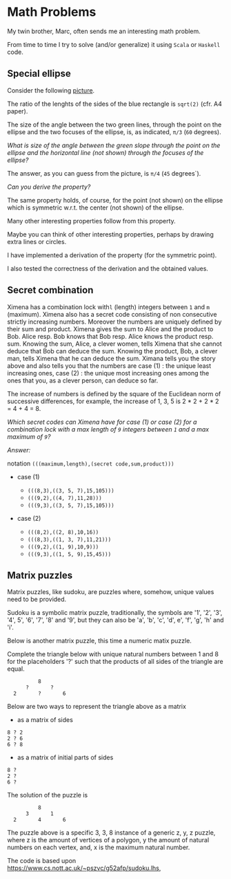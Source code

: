 # Math Problems

My twin brother, Marc, often sends me an interesting math problem.

From time to time I try to solve (and/or generalize) it using `Scala` or `Haskell` code.

## Special ellipse

Consider the following
[picture](https://github.com/LucDuponcheelAtGitHub/mathProblems/blob/master/png/ellipse.png).

The ratio of the lenghts of the sides of the blue rectangle is `sqrt(2)` (cfr. A4 paper).

The size of the angle between the two green lines, through the point on the ellipse
and the two focuses of the ellipse, is, as indicated, `π/3` (`60` degrees).

*What is size of the angle between the green slope through the point on the*
*ellipse and the horizontal line (not shown) through the focuses of the ellipse?*

The answer, as you can guess from the picture, is `π/4` (`45` degrees`).

*Can you derive the property?*

The same property holds, of course, for the point (not shown) on the ellipse
which is symmetric w.r.t. the center (not shown) of the ellipse.

Many other interesting properties follow from this property.

Maybe you can think of other interesting properties,
perhaps by drawing extra lines or circles.

I have implemented a derivation of the property (for the symmetric point).

I also tested the correctness of the derivation and the obtained values.

## Secret combination

Ximena has a combination lock with`l` (length) integers between `1` and `m` (maximum).
Ximena also has a secret code consisting of non consecutive strictly increasing numbers.
Moreover the numbers are uniquely defined by their sum and product.
Ximena gives the sum to Alice and the product to Bob.
Alice resp. Bob knows that Bob resp. Alice knows the product resp. sum.
Knowing the sum, Alice, a clever women, tells Ximena that she cannot deduce that Bob can deduce the sum.
Knowing the product, Bob, a clever man, tells Ximena that he can deduce the sum.
Ximana tells you the story above and also tells you that the numbers are
case (1) : the unique least increasing ones,
case (2) : the unique most increasing ones
among the ones that you, as a clever person, can deduce so far.

The increase of numbers is defined by the square of the Euclidean norm of successive
differences, for example, the increase of 1, 3, 5 is 2 * 2 + 2 * 2 = 4 + 4 = 8.

*Which secret codes can Ximena have for case (1) or case (2) for a combination lock*
*with a max length of `9` integers between `1` and a max maximum of `9`?*

*Answer:* 

notation `(((maximum,length),(secret code,sum,product)))`

- case (1)
  - `(((8,3),((3, 5, 7),15,105)))`
  - `(((9,2),((4, 7),11,28)))`
  - `(((9,3),((3, 5, 7),15,105)))`

- case (2)
  - `(((8,2),((2, 8),10,16))`
  - `(((8,3),((1, 3, 7),11,21)))`
  - `(((9,2),((1, 9),10,9)))`
  - `(((9,3),((1, 5, 9),15,45)))`

## Matrix puzzles

Matrix puzzles, like sudoku, are puzzles where, somehow,
unique values need to be provided.

Sudoku is a symbolic matrix puzzle, traditionally, the symbols are
'1', '2', '3', '4', 5', '6', '7', '8' and '9', but they can also be
'a', 'b', 'c', 'd', e', 'f', 'g', 'h' and 'i'.

Below is another matrix puzzle, this time a numeric matix puzzle.

Complete the triangle below with unique natural numbers between 1 and 8
for the placeholders '?'
such that the products of all sides of the triangle are equal.

```
          8
      ?       ?
  2       ?       6
```

Below are two ways to represent the triangle above as a matrix

- as a matrix of sides

```
8 ? 2
2 ? 6
6 ? 8
```

- as a matrix of initial parts of sides

```
8 ?
2 ?
6 ?
```

The solution of the puzzle is

```
          8
      3       1
  2       4       6
```

The puzzle above is a specific 3, 3, 8 instance of a generic z, y, z puzzle, where
z is the amount of vertices of a polygon,
y the amount of natural numbers on each vertex, and,
x is the maximum natural number.

The code is based upon https://www.cs.nott.ac.uk/~pszvc/g52afp/sudoku.lhs,

